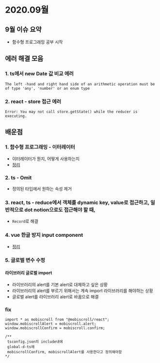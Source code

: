 # 2020.09월

## 9월 이슈 요약

- 함수형 프로그래밍 공부 시작

## 에러 해결 모음

### 1. ts에서 new Date 값 비교 에러

```
The left -hand and right hand side of an arithmetic operation must be of type 'any', 'number' or an enum type
```

### 2. react - store 접근 에러

```
Error: You may not call store.getState() while the reducer is executing.
```

## 배운점

### 1. 함수형 프로그래밍 - 이터레이터

- 이터레이터가 뭔지, 어떻게 사용하는지
- [정리](https://kyounghwan01.github.io/blog/JS/functional-programming/iterator/)

### 2. ts - Omit

- 정의된 타입에서 원하는 속성 제거

### 3. react, ts - reduce에서 객체를 dynamic key, value로 접근하고, 일반적으로 dot notion으로도 접근해야 할 때,

- `Record`로 해결

### 4. vue 한글 방지 input component

- [정리](https://kyounghwan01.github.io/blog/Vue/vue/prevent-hangle/)

### 5. 글로벌 변수 수정

#### 라이브러리 글로벌 import

- 라이브러리의 alert를 기본 alert로 대체하고 싶은 상황
- 라이브러리의 alert를 부르기 위해서는 계속 import 라이브러리를 해야하는 상황
- 글로벌 alert를 라이브러리 alert로 바꿈으로 해결

### fix

```tsx
import * as mobiscroll from "@mobiscroll/react";
window.mobiscrollAlert = mobiscroll.alert;
window.mobiscrollConfirm = mobiscroll.confirm;

/**
 tsconfig.json의 include내에
 global-d-ts에
 mobiscrollConfirm, mobiscrollAlert를 사용한다고 정의해야함
*/
```

<Disqus />
